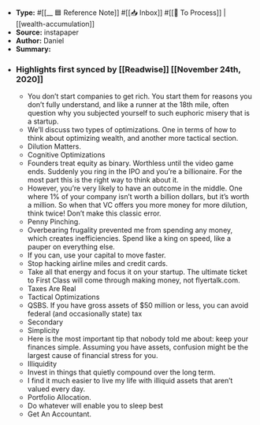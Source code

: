 - **Type:** #[[__ 🟦  Reference Note]] #[[📥 Inbox]] #[[📝 To Process]] | [[wealth-accumulation]]
- **Source:**  instapaper
- **Author:** Daniel
- **Summary:**
- ### Highlights first synced by [[Readwise]] [[November 24th, 2020]]
    - You don’t start companies to get rich. You start them for reasons you don’t fully understand, and like a runner at the 18th mile, often question why you subjected yourself to such euphoric misery that is a startup. 
    - We’ll discuss two types of optimizations. One in terms of how to think about optimizing wealth, and another more tactical section. 
    - Dilution Matters. 
    - Cognitive Optimizations 
    - Founders treat equity as binary. Worthless until the video game ends. Suddenly you ring in the IPO and you’re a billionaire. For the most part this is the right way to think about it. 
    - However, you’re very likely to have an outcome in the middle. One where 1% of your company isn’t worth a billion dollars, but it’s worth a million. So when that VC offers you more money for more dilution, think twice! Don’t make this classic error. 
    - Penny Pinching. 
    - Overbearing frugality prevented me from spending any money, which creates inefficiencies. Spend like a king on speed, like a pauper on everything else. 
    - If you can, use your capital to move faster. 
    - Stop hacking airline miles and credit cards. 
    - Take all that energy and focus it on your startup. The ultimate ticket to First Class will come through making money, not flyertalk.com. 
    - Taxes Are Real 
    - Tactical Optimizations 
    - QSBS. If you have gross assets of $50 million or less, you can avoid federal (and occasionally state) tax 
    - Secondary 
    - Simplicity 
    - Here is the most important tip that nobody told me about: keep your finances simple. Assuming you have assets, confusion might be the largest cause of financial stress for you. 
    - Illiquidity 
    - Invest in things that quietly compound over the long term. 
    - I find it much easier to live my life with illiquid assets that aren’t valued every day. 
    - Portfolio Allocation. 
    - Do whatever will enable you to sleep best 
    - Get An Accountant. 
